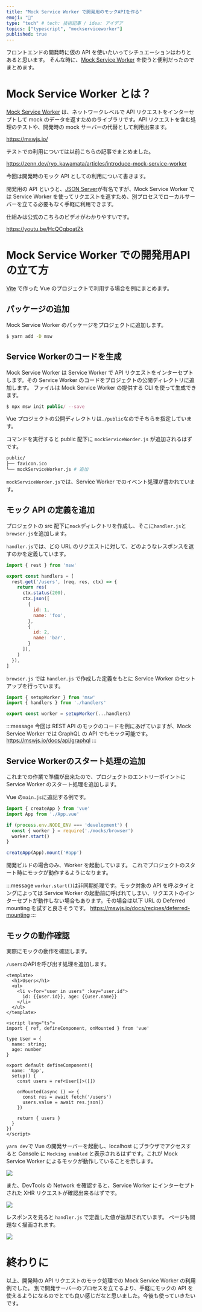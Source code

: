 ```yaml
---
title: "Mock Service Worker で開発用のモックAPIを作る"
emoji: "🦆"
type: "tech" # tech: 技術記事 / idea: アイデア
topics: ["typescript", "mockserviceworker"]
published: true
---
```


フロントエンドの開発時に仮の API を使いたいってシチュエーションはわりとあると思います。
そんな時に、[Mock Service Worker](https://github.com/mswjs/msw) を使うと便利だったのでまとめます。

# Mock Service Worker とは？
[Mock Service Worker](https://github.com/mswjs/msw) は、ネットワークレベルで API リクエストをインターセプトして mock のデータを返すためのライブラリです。API リクエストを含む処理のテストや、開発時の mock サーバーの代替として利用出来ます。

https://mswjs.io/

テストでの利用については以前こちらの記事でまとめました。

https://zenn.dev/ryo_kawamata/articles/introduce-mock-service-worker

今回は開発時のモック API としての利用について書きます。

開発用の API というと、[JSON Server](https://github.com/typicode/json-server)が有名ですが、Mock Service Worker では Service Worker を使ってリクエストを返すため、別プロセスでローカルサーバーを立てる必要もなく手軽に利用できます。

仕組みは公式のこちらのビデオがわかりやすいです。

https://youtu.be/HcQCqboatZk

# Mock Service Worker での開発用APIの立て方

[Vite](https://github.com/vitejs/vite) で作った Vue のプロジェクトで利用する場合を例にまとめます。

## パッケージの追加

Mock Service Worker のパッケージをプロジェクトに追加します。

```bash
$ yarn add -D msw
```

## Service Workerのコードを生成

Mock Service Worker は Service Worker で API リクエストをインターセプトします。その Service Worker のコードをプロジェクトの公開ディレクトリに追加します。
ファイルは Mock Service Worker の提供する CLI を使って生成できます。


```js
$ npx msw init public/ --save
```

Vue プロジェクトの公開ディレクトリは`./public`なのでそちらを指定しています。

コマンドを実行すると public 配下に `mockServiceWorder.js` が追加されるはずです。


```bash
public/
├── favicon.ico
└── mockServiceWorker.js # 追加
```

`mockServiceWorder.js`では、Service Worker でのイベント処理が書かれています。

## モック API の定義を追加

プロジェクトの src 配下に`mock`ディレクトリを作成し、そこに`handler.js`と`browser.js`を追加します。

`handler.js`では、どの URL のリクエストに対して、どのようなレスポンスを返すのかを定義しています。

```js:src/handler.js
import { rest } from 'msw'

export const handlers = [
  rest.get('/users', (req, res, ctx) => {
    return res(
      ctx.status(200),
      ctx.json([
        {
          id: 1,
          name: 'foo',
        },
        {
          id: 2,
          name: 'bar',
        }
      ]),
    )
  }),
]
```

`browser.js` では `handler.js` で作成した定義をもとに Service Worker のセットアップを行っています。

```js:src/browser.js
import { setupWorker } from 'msw'
import { handlers } from './handlers'

export const worker = setupWorker(...handlers)
```

:::message
今回は REST API のモックのコードを例にあげていますが、Mock Service Worker では GraphQL の API でもモック可能です。
https://mswjs.io/docs/api/graphql
:::

## Service Workerのスタート処理の追加

これまでの作業で準備が出来たので、プロジェクトのエントリーポイントにService Worker のスタート処理を追加します。

Vue の`main.js`に追記する例です。

```js:src/main.js
import { createApp } from 'vue'
import App from './App.vue'

if (process.env.NODE_ENV === 'development') {
  const { worker } = require('./mocks/browser')
  worker.start()
}

createApp(App).mount('#app')
```

開発ビルドの場合のみ、Worker を起動しています。
これでプロジェクトのスタート時にモックが動作するようになります。

:::message
`worker.start()`は非同期処理です。モック対象の API を呼ぶタイミングによっては Service Worker の起動前に呼ばれてしまい、リクエストのインターセプトが動作しない場合もあります。その場合は以下 URL の Deferred mounting を試すと良さそうです。
https://mswjs.io/docs/recipes/deferred-mounting
:::

## モックの動作確認

実際にモックの動作を確認します。

`/users`のAPIを呼び出す処理を追加します。

```vue:components/App.vue
<template>
  <h1>Users</h1>
  <ul>
    <li v-for="user in users" :key="user.id">
      id: {{user.id}}, age: {{user.name}}
    </li>
  </ul>
</template>

<script lang="ts">
import { ref, defineComponent, onMounted } from 'vue'

type User = {
  name: string;
  age: number
}

export default defineComponent({
  name: 'App',
  setup() {
    const users = ref<User[]>([])

    onMounted(async () => {
      const res = await fetch('/users')
      users.value = await res.json()
    })

    return { users }
  }
})
</script>
```

`yarn dev`で Vue の開発サーバーを起動し、localhost にブラウザでアクセスすると Console に `Mocking enabled` と表示されるはずです。これが Mock Service Worker によるモックが動作していることを示します。

![](https://i.gyazo.com/d0a592bc9de1f17dcd1584fd82327297.png)

また、DevTools の Network を確認すると、Service Worker にインターセプトされた XHR リクエストが確認出来るはずです。

![](https://i.gyazo.com/4392bde6be6da2f1bc1f5603a1a33664.png)

レスポンスを見ると `handler.js` で定義した値が返却されています。
ページも問題なく描画されます。

![](https://i.gyazo.com/4392bde6be6da2f1bc1f5603a1a33664.png)

# 終わりに

以上、開発時の API リクエストのモック処理での Mock Service Worker の利用例でした。
別で開発サーバーのプロセスを立てるより、手軽にモックの API を使えるようになるのでとても良い感じだなと思いました。今後も使っていきたいです。